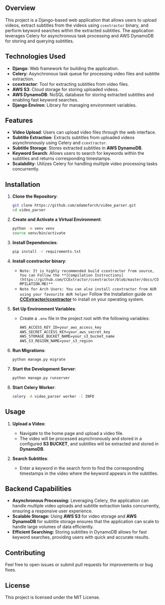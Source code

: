 ## Overview

This project is a Django-based web application that allows users to upload videos, extract subtitles from the videos using `ccextractor` binary, and perform keyword searches within the extracted subtitles. The application leverages Celery for asynchronous task processing and AWS DynamoDB for storing and querying subtitles.

## Technologies Used

- **Django**: Web framework for building the application.
- **Celery**: Asynchronous task queue for processing video files and subtitle extraction.
- **ccextractor**: Tool for extracting subtitles from video files.
- **AWS S3**: Cloud storage for storing uploaded videos.
- **AWS DynamoDB**: NoSQL database for storing extracted subtitles and enabling fast keyword searches.
- **Django Environ**: Library for managing environment variables.

## Features

- **Video Upload**: Users can upload video files through the web interface.
- **Subtitle Extraction**: Extracts subtitles from uploaded videos asynchronously using Celery and `ccextractor`.
- **Subtitle Storage**: Stores extracted subtitles in **AWS DynamoDB**.
- **Keyword Search**: Allows users to search for keywords within the subtitles and returns corresponding timestamps.
- **Scalability**: Utilizes Celery for handling multiple video processing tasks concurrently.

## Installation

1. **Clone the Repository**:
   ```sh
   git clone https://github.com/adamofarch/video_parser.git
   cd video_parser

2. **Create and Activate a Virtual Environment**:
   ```sh
   python -m venv venv
   source venv/bin/activate

3. **Install Dependencies**:
   ```sh
   pip install -r requirements.txt

4. **Install ccextractor binary**:
   - `Note: It is highly recommended build ccextractor from source, You can Follow the **[Compilation Instructions](https://github.com/CCExtractor/ccextractor/blob/master/docs/COMPILATION.MD)**`
   - `Note for Arch Users: You can also install ccextractor from AUR using your favourite AUR helper`
   Follow the Installation guide on **[CCExtractor/ccextractor](https://github.com/CCExtractor/ccextractor)** to install on your operating system.

5. **Set Up Environment Variables**:
   - Create a `.env` file in the project root with the following variables:
     ```txt
     AWS_ACCESS_KEY_ID=your_aws_access_key
     AWS_SECRET_ACCESS_KEY=your_aws_secret_key
     AWS_STORAGE_BUCKET_NAME=your_s3_bucket_name
     AWS_S3_REGION_NAME=your_s3_region

6. **Run Migrations**:
   ```sh
   python manage.py migrate

7. **Start the Development Server**:
   ```sh
   python manage.py runserver

8. **Start Celery Worker**:
   ```sh
   celery -A video_parser worker -l INFO

## Usage

   1. **Upload a Video**:
      - Navigate to the home page and upload a video file.
      - The video will be processed asynchronously and stored in a configured **S3 BUCKET**, and subtitles will be extracted and stored in **DynamoDB**.

   2. **Search Subtitles**:
      - Enter a keyword in the search form to find the corresponding timestamps in the video where the keyword appears in the subtitles.

## Backend Capabilities

   - **Asynchronous Processing:** Leveraging Celery, the application can handle multiple video uploads and subtitle extraction tasks concurrently, ensuring a responsive user experience.
   - **Scalable Storage:** Using **AWS S3** for video storage and **AWS DynamoDB** for subtitle storage ensures that the application can scale to handle large volumes of data efficiently.
   - **Efficient Searching:** Storing subtitles in DynamoDB allows for fast keyword searches, providing users with quick and accurate results.

## Contributing 

Feel free to open issues or submit pull requests for improvements or bug fixes.

## License

This project is licensed under the MIT License.
